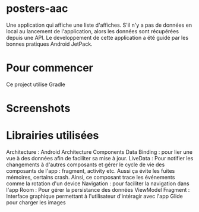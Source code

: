 # posters-aac

Une application qui affiche une liste d'affiches.
S'il n'y a pas de données en local au lancement de l'application, alors les données sont récupérées depuis une API. 
Le developpement de cette application a été guidé par les bonnes pratiques Android JetPack.

# Pour commencer
Ce project utilise Gradle

# Screenshots

# Librairies utilisées
Architecture : Android Architecture Components
  Data Binding : pour lier une vue à des données afin de faciliter sa mise à jour. 
  LiveData : Pour notifier les changements à d'autres composants et gérer le cycle de vie des composants de l'app : fragment, activity etc. Aussi ça évite les fuites mémoires, certains crash. Ainsi, ce composant trace les événements comme la rotation d'un device 
  Navigation : pour faciliter la navigation dans l'app
  Room : Pour gérer la persistance des données
  ViewModel
  Fragment : Interface graphique permettant à l'utilisateur d'intéragir avec l'app 
Glide pour charger les images
